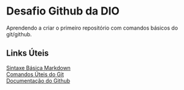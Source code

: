 # Desafio Github da DIO
Aprendendo a criar o primeiro repositório com comandos básicos do git/github.

## Links Úteis
[Sintaxe Básica Markdown](https://www.markdownguide.org/basic-syntax/) <br>
[Comandos Úteis do Git](https://gist.github.com/leocomelli/2545add34e4fec21ec16) <br>
[Documentação do Github](https://docs.github.com/pt)



